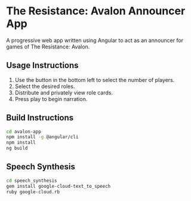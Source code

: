# The Resistance: Avalon Announcer App

A progressive web app written using Angular to act as an announcer for games of The Resistance: Avalon.

## Usage Instructions

1. Use the button in the bottom left to select the number of players.
2. Select the desired roles.
3. Distribute and privately view role cards.
4. Press play to begin narration.

## Build Instructions

``` bash
cd avalon-app
npm install -g @angular/cli
npm install
ng build
```

## Speech Synthesis

``` bash
cd speech_synthesis
gem install google-cloud-text_to_speech
ruby google-cloud.rb
```
